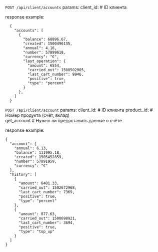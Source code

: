 `POST /api/client/accounts`
params:
  client_id<Integer>: # ID клиента

response example:
```
  {
    "accounts": [
      {
        "balance": 68896.67,
        "created": 1500496135,
        "annual": 4.16,
        "number": 57899618,
        "currency": "€",
        "last_operation": {
          "amount": 6554,
          "carried_out": 1500502905,
          "last_cart_number": 9946,
          "positive": true,
          "type": "percent"
        }
      },
    ]
  }
```


`POST /api/client/account`
params:
  client_id<Integer>:  # ID клиента
  product_id<Integer>: # Номер продукта (счёт, вклад)  
  get_account<Boolean> # Нужно ли предоставить данные о счёте

response example:
```
{
  "account": {
    "annual": 6.13,
    "balance": 111995.18,
    "created": 1505452859,
    "number": 57891959,
    "currency": "€"
  },
  "history": [
    {
      "amount": 6481.33,
      "carried_out": 1502672968,
      "last_cart_number": 7369,
      "positive": true,
      "type": "percent"
    },
    {
      "amount": 877.63,
      "carried_out": 1500698921,
      "last_cart_number": 3694,
      "positive": true,
      "type": "top_up"
    }
  ]
}
```
